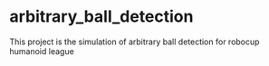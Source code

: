 # arbitrary_ball_detection
This project is the simulation of arbitrary ball detection for robocup humanoid league
